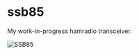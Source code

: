 # ssb85
My work-in-progress hamradio transceiver.

![SSB85](https://www.zoonman.com/files/public/projects/ssb85/ssb85-n.jpg)
